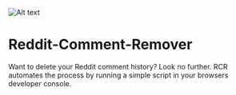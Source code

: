 ![Alt text](github-resources/RCRBanner.png "Title")

# Reddit-Comment-Remover
Want to delete your Reddit comment history? Look no further. RCR automates the process by running a simple script in your browsers developer console.
